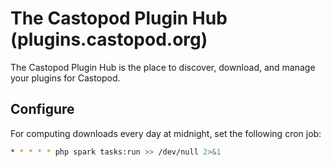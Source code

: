 # The Castopod Plugin Hub (plugins.castopod.org)

The Castopod Plugin Hub is the place to discover, download, and manage your
plugins for Castopod.

## Configure

For computing downloads every day at midnight, set the following cron job:

```sh
* * * * * php spark tasks:run >> /dev/null 2>&1
```
